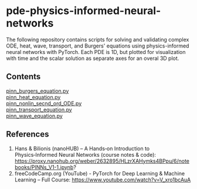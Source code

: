 # pde-physics-informed-neural-networks

The following repository contains scripts for solving and validating complex ODE, heat, wave, transport, and Burgers' equations using physics-informed neural networks with PyTorch. Each PDE is 1D, but plotted for visualization with time and the scalar solution as separate axes for an overal 3D plot.

## Contents
[pinn_burgers_equation.py](#pinn_burgers_equationpy)  
[pinn_heat_equation.py](#pinn_heat_equationpy)     
[pinn_nonlin_secnd_ord_ODE.py](#pinn_nonlin_secnd_ord_ODEpy)  
[pinn_transport_equation.py](#pinn_transport_equationpy)  
[pinn_wave_equation.py](#pinn_wave_equationpy)  

## References
1. Hans & Bilionis (nanoHUB) – A Hands‑on Introduction to Physics‑Informed Neural Networks (course notes & code): https://proxy.nanohub.org/weber/2632895/HLzrXAHymks4BPpu/6/notebooks/PINNs_V1-1.ipynb?
2. freeCodeCamp.org (YouTube) - PyTorch for Deep Learning & Machine Learning – Full Course:
https://www.youtube.com/watch?v=V_xro1bcAuA
